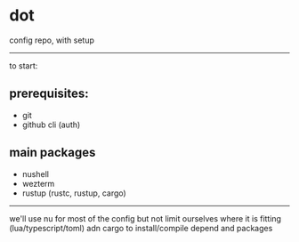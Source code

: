 # dot
config repo, with setup

----

to start:

## prerequisites:
- git
- github cli (auth)

## main packages
 - nushell
 - wezterm
 - rustup (rustc, rustup, cargo)

----

we'll use nu for most of the config but not limit ourselves where it is fitting (lua/typescript/toml) adn cargo to install/compile depend and packages
